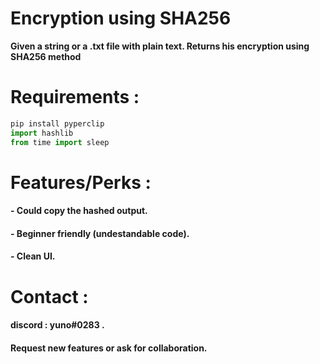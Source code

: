 # Encryption using SHA256
**Given a string or a .txt file with plain text. Returns his encryption using SHA256 method**

#  Requirements : 
```python
pip install pyperclip
import hashlib
from time import sleep
```
#  Features/Perks :

#### -  Could copy the hashed output.
#### -  Beginner friendly (undestandable code).
#### -  Clean UI.

#  Contact : 

#### discord : yuno#0283 .
#### Request new features or ask for collaboration.
